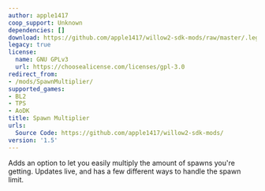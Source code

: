```yaml
---
author: apple1417
coop_support: Unknown
dependencies: []
download: https://github.com/apple1417/willow2-sdk-mods/raw/master/.legacy/SpawnMultiplier.zip
legacy: true
license:
  name: GNU GPLv3
  url: https://choosealicense.com/licenses/gpl-3.0
redirect_from:
- /mods/SpawnMultiplier/
supported_games:
- BL2
- TPS
- AoDK
title: Spawn Multiplier
urls:
  Source Code: https://github.com/apple1417/willow2-sdk-mods/
version: '1.5'
---
```

Adds an option to let you easily multiply the amount of spawns you're getting. Updates live, and has a few different ways to handle the spawn limit.